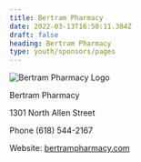```yaml
---
title: Bertram Pharmacy
date: 2022-03-13T16:50:11.384Z
draft: false
heading: Bertram Pharmacy
type: youth/sponsors/pages
---
```

![Bertram Pharmacy Logo](https://res.cloudinary.com/robinson-soccer/image/upload/v1647188004/Sponsors/bertram-pharmacy_nodano.png)

Bertram Pharmacy

1301 North Allen Street

Phone (618) 544-2167

Website: [bertrampharmacy.com](https://bertrampharmacy.com)